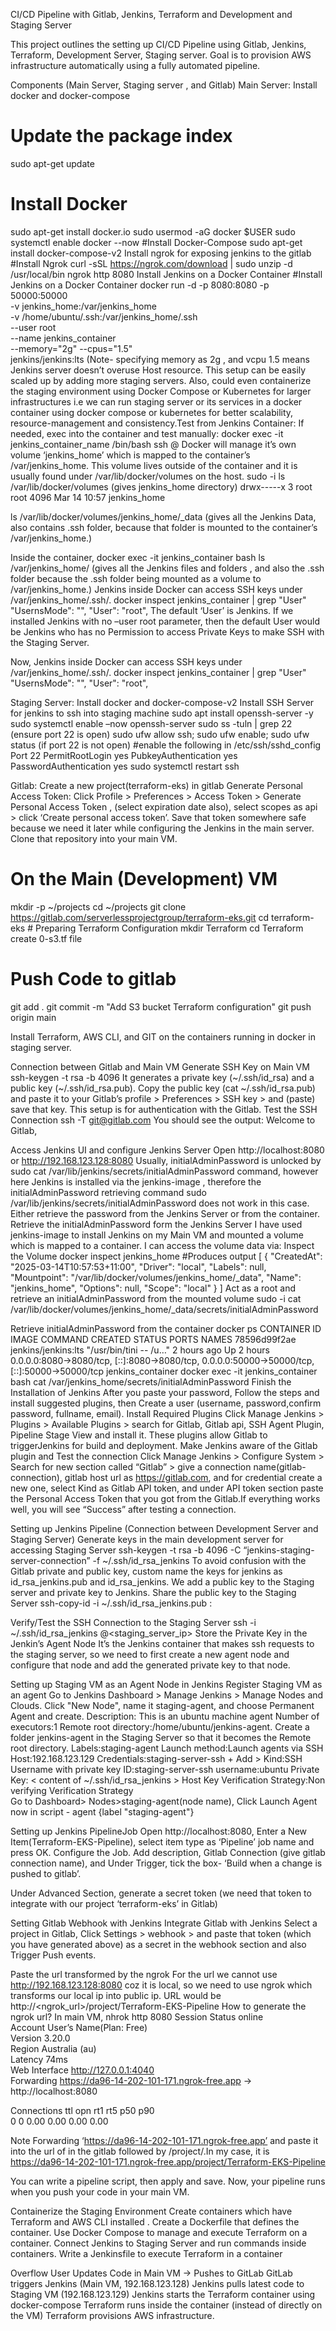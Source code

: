 CI/CD Pipeline with Gitlab, Jenkins, Terraform and Development and Staging Server

This project outlines the setting up CI/CD Pipeline using Gitlab, Jenkins, Terraform,  Development Server, Staging server. Goal is to provision AWS infrastructure automatically using a fully automated pipeline.

Components (Main Server, Staging server , and Gitlab)
Main Server:
Install docker and docker-compose
# Update the package index
sudo apt-get update
# Install Docker
sudo apt-get install docker.io
sudo usermod -aG docker $USER
sudo systemctl enable docker --now 
                                    #Install Docker-Compose
sudo apt-get install docker-compose-v2
Install ngrok for exposing jenkins to the gitlab
#Install  Ngrok
curl -sSL https://ngrok.com/download | sudo unzip -d /usr/local/bin
ngrok http 8080
Install Jenkins on a Docker Container
#Install  Jenkins on a Docker Container
                        docker run -d -p 8080:8080 -p 50000:50000 \
  -v jenkins_home:/var/jenkins_home \
  -v /home/ubuntu/.ssh:/var/jenkins_home/.ssh \
  --user root \
  --name jenkins_container \
  --memory="2g" --cpus="1.5" \
  jenkins/jenkins:lts
(Note- specifying memory as 2g , and vcpu 1.5 means Jenkins server doesn’t overuse Host resource. This setup can be easily scaled up by adding more staging servers. Also, could even containerize the staging environment using Docker Compose or Kubernetes for larger infrastructures i.e we can run staging server or its services in a docker container using docker compose or kubernetes for better scalability, resource-management and consistency.Test from Jenkins Container: If needed, exec into the container and test  manually:
           docker exec -it jenkins_container_name /bin/bash 
           ssh <staging-server-username>@<staging-server-ip>
Docker will manage it’s own volume ‘jenkins_home’ which is mapped to the container’s /var/jenkins_home. This volume lives outside of the container and it is usually found under /var/lib/docker/volumes on the host. 
sudo -i
ls /var/lib/docker/volumes (gives jenkins_home directory)
drwx-----x  3 root root  4096 Mar 14 10:57 jenkins_home

ls /var/lib/docker/volumes/jenkins_home/_data 
(gives all the Jenkins Data, also contains  .ssh folder, because that folder is mounted to the container’s /var/jenkins_home.)

Inside the container, 
docker exec -it jenkins_container bash
ls /var/jenkins_home/
(gives all the Jenkins files and folders , and also the .ssh folder because the .ssh folder being mounted as a volume to /var/jenkins_home.)
 Jenkins inside Docker can access SSH keys under /var/jenkins_home/.ssh/.
 docker inspect jenkins_container | grep "User"
            "UsernsMode": "",
            "User": "root", 
The default ‘User’ is Jenkins. If we installed Jenkins with no –user root parameter, then the default User would be Jenkins who has no Permission to access Private Keys to make SSH  with the Staging Server.           






Now, Jenkins inside Docker can access SSH keys under /var/jenkins_home/.ssh/.
  docker inspect jenkins_container | grep "User"
            "UsernsMode": "",
            "User": "root",     
 


Staging Server:
Install docker and docker-compose-v2
Install SSH Server for jenkins to ssh into staging machine
sudo apt install openssh-server -y 
sudo systemctl enable –now openssh-server
                        sudo ss -tuln | grep 22 (ensure port 22 is open)
            sudo ufw allow ssh; sudo ufw enable; sudo ufw status (if port 22 is not              open)
                        #enable the following in /etc/ssh/sshd_config
                                    Port 22
                                    PermitRootLogin yes
                                    PubkeyAuthentication yes
                                    PasswordAuthentication yes
                                    sudo systemctl restart ssh




Gitlab:
Create a new project(terraform-eks) in gitlab 
Generate Personal Access Token: Click Profile > Preferences > Access Token > Generate Personal Access Token , (select expiration date also), select scopes as api > click ‘Create personal access token’. Save that token somewhere safe because we need it later while configuring the Jenkins in the main server.
Clone that repository into your main VM.
# On the Main (Development) VM
mkdir -p ~/projects
cd ~/projects
           git clone  https://gitlab.com/serverlessprojectgroup/terraform-eks.git
cd terraform-eks
           # Preparing Terraform Configuration
mkdir Terraform
cd Terraform
create  0-s3.tf file
# Push Code to gitlab
git add .
git commit -m "Add S3 bucket Terraform configuration"
git push origin main

 Install Terraform, AWS CLI, and GIT on the containers running in docker in staging server.



 Connection between Gitlab and Main VM
Generate SSH Key on Main VM
            ssh-keygen -t rsa -b 4096 
It generates a private key (~/.ssh/id_rsa) and a public key (~/.ssh/id_rsa.pub).
Copy the public key (cat ~/.ssh/id_rsa.pub) and paste it to your Gitlab’s profile > Preferences > SSH key  > and (paste) save that key. This setup is for authentication with the Gitlab.
Test the SSH Connection
ssh -T git@gitlab.com
You should see the output: Welcome to Gitlab, <username>  


Access Jenkins UI and configure Jenkins Server
Open  http://localhost:8080 or http://192.168.123.128:8080
Usually, initialAdminPassword is unlocked by sudo cat /var/lib/jenkins/secrets/initialAdminPassword command, however here Jenkins is installed via the jenkins-image , therefore the initialAdminPassword retrieving command sudo  /var/lib/jenkins/secrets/initialAdminPassword does not work in this case. Either retrieve the password from the Jenkins Server or from the container.
Retrieve the initialAdminPassword form the Jenkins Server
I have used jenkins-image to install Jenkins on my Main VM and mounted a volume which is mapped to a container. I can access the volume data via:
Inspect the Volume
docker inspect jenkins_home
#Produces output
[
  {
       "CreatedAt": "2025-03-14T10:57:53+11:00",
        "Driver": "local",
        "Labels": null,
        "Mountpoint": "/var/lib/docker/volumes/jenkins_home/_data",
        "Name": "jenkins_home",
        "Options": null,
        "Scope": "local"
    }
]
Act as a root and retrieve an initialAdminPassword from the mounted volume
sudo -i
cat /var/lib/docker/volumes/jenkins_home/_data/secrets/initialAdminPassword

Retrieve initialAdminPassword from the container
docker ps
CONTAINER ID   IMAGE                 COMMAND                  CREATED       STATUS       PORTS                                                                                          NAMES
78596d99f2ae   jenkins/jenkins:lts   "/usr/bin/tini -- /u…"   2 hours ago   Up 2 hours   0.0.0.0:8080->8080/tcp, [::]:8080->8080/tcp, 0.0.0.0:50000->50000/tcp, [::]:50000->50000/tcp   jenkins_container
docker exec -it jenkins_container bash
                                               cat  /var/jenkins_home/secrets/initialAdminPassword
Finish the Installation of Jenkins 
After you paste your password, Follow the steps and install suggested plugins, then Create a user (username, password,confirm password, fullname, email).
Install Required Plugins
Click Manage Jenkins > Plugins > Available Plugins > search for Gitlab, Gitlab api, SSH Agent Plugin, Pipeline Stage View and install it. These plugins allow Gitlab to triggerJenkins for build and deployment.
Make Jenkins aware of the Gitlab plugin and Test the connection
Click Manage Jenkins > Configure System > Search for new section called “Gitlab” > give a connection name(gitlab-connection), gitlab host url as https://gitlab.com, and for credential create a new one, select Kind as Gitlab API token, and under API token section paste the Personal Access Token that you got from the Gitlab.If everything works well, you will see “Success” after testing a connection.




Setting up Jenkins Pipeline (Connection between Development Server and Staging Server)
 Generate keys in the main development server for accessing Staging Server
 ssh-keygen -t rsa -b 4096 -C “jenkins-staging-server-connection” -f ~/.ssh/id_rsa_jenkins
 To avoid confusion with the Gitlab private and public key, custom name the keys for jenkins as id_rsa_jenkins.pub and id_rsa_jenkins. We add a public key to the Staging server and private key to Jenkins.
Share the public key to the Staging Server
ssh-copy-id -i ~/.ssh/id_rsa_jenkins.pub <staging-server-username>:<staging-server-ip>

Verify/Test the SSH Connection to the Staging Server
ssh -i ~/.ssh/id_rsa_jenkins <staging-server-username>@<staging_server_ip>
Store the Private Key in the Jenkin’s Agent Node
It’s the Jenkins container that makes ssh requests to the staging server, so we need to first create a new agent node and configure that node and add  the generated private key to that node.

Setting up Staging VM as an Agent Node in Jenkins
Register Staging VM as an agent
Go to Jenkins Dashboard > Manage Jenkins > Manage Nodes and Clouds.
 Click "New Node", name it staging-agent, and choose Permanent Agent and create.
Description: This is an ubuntu machine agent
Number of executors:1
Remote root directory:/home/ubuntu/jenkins-agent. Create a folder jenkins-agent in the Staging Server so that it becomes the Remote root directory.
Labels:staging-agent
Launch method:Launch agents via SSH
 Host:192.168.123.129 <ip address of Staging VM>
Credentials:staging-server-ssh  + Add > 
 Kind:SSH Username with private key
 ID:staging-server-ssh
 username:ubuntu
  Private Key: < content of  ~/.ssh/id_rsa_jenkins >
  Host Key Verification Strategy:Non verifying Verification Strategy  
  Go to Dashboard> Nodes>staging-agent(node name), Click Launch Agent  now in script - agent {label "staging-agent"} 













Setting up Jenkins PipelineJob
Open http://localhost:8080, Enter a New Item(Terraform-EKS-Pipeline), select item type as ‘Pipeline’ job name and press OK.
Configure the Job.
Add description, Gitlab Connection (give gitlab connection name), and Under Trigger, tick the box- ‘Build when a change is pushed to gitlab’.


Under Advanced Section, generate a secret token (we need that token to integrate with our project ‘terraform-eks’ in Gitlab)





 Setting Gitlab Webhook with Jenkins
Integrate Gitlab with Jenkins
 Select a project in Gitlab, Click Settings > webhook > and paste that token (which you have generated above) as a secret in the webhook section and also Trigger Push events.

Paste the url transformed by the ngrok
For the url we cannot use http://192.168.123.128:8080 coz it is local, so we need to use ngrok which transforms our local ip into public ip. URL would be http://<ngrok_url>/project/Terraform-EKS-Pipeline
How to generate the ngrok url?
In main VM, nhrok http 8080
Session Status                online                                                                                                                                                    
Account                       User’s Name(Plan: Free)                                                                                                                                   
Version                       3.20.0                                                                                                                                                    
Region                        Australia (au)                                                                                                                                            
Latency                       74ms                                                                                                                                                      
Web Interface                 http://127.0.0.1:4040                                                                                                                                     
Forwarding                    https://da96-14-202-101-171.ngrok-free.app -> http://localhost:8080                                                                                       
                                                                                                                                                                                        
Connections                   ttl     opn     rt1     rt5     p50     p90                                                                                                               
                              0       0       0.00    0.00    0.00    0.00    



Note Forwarding ‘https://da96-14-202-101-171.ngrok-free.app’ and paste it into the url of in the gitlab followed by /project/<Pipeline-Job-Name>.In my case, it is
                        https://da96-14-202-101-171.ngrok-free.app/project/Terraform-EKS-Pipeline


You can write a pipeline script, then apply and save. Now, your pipeline runs when you push your code in your main VM.


Containerize the Staging Environment
Create containers which have Terraform and AWS CLI installed . Create a Dockerfile that defines the container.
Use Docker Compose to manage and execute Terraform on a container.
Connect Jenkins to Staging Server and run commands inside containers. Write a Jenkinsfile to execute Terraform in a container

Overflow
User Updates Code in Main VM → Pushes to GitLab
GitLab triggers Jenkins (Main VM, 192.168.123.128)
Jenkins pulls latest code to Staging VM (192.168.123.129)
Jenkins starts the Terraform container using docker-compose
Terraform runs inside the container (instead of directly on the VM)
Terraform provisions AWS infrastructure.





